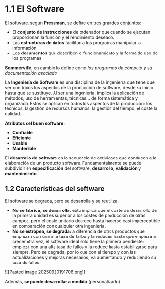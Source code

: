 # 1.1 El Software
El software, según **Pressman**, se define en tres grandes conjuntos:
- El **conjunto de instrucciones** de ordenador que cuando se ejecutan proporcionan la función y el rendimiento deseado.
- Las **estructuras de datos** facilitan a los programas manipular la información
- Los **documentos** que describen el funcionamiento y la forma de uso de los programas

**Sommerville**, en cambio lo define como *los programas de cómputo y su documentación asociada*

La **Ingeniería de Software** es una disciplina de la ingeniería que tiene que ver con todos los aspectos de la producción de software, desde su inicio hasta que se sustituye. Al ser una ingeniería, implica la aplicación de métodos, uso de herramientas, técnicas... de forma sistemática y organizada. Estos se aplican en todos los aspectos de la producción: los técnicos, la gestión de recursos humanos, la gestión del tiempo, el coste la calidad...

**Atributos del buen software:**
- **Confiable**
- **Eficiente**
- **Usable**
- **Mantenible**

El **desarrollo de software** es la secuencia de actividaes que conducen a la elaboración de un producto software. Fundamentalmente se puede subdividir en **especificación** del software, **desarrollo**, **validación** y **mantenimiento**.


## 1.2 Características del software
El software se degrada, pero se desarrolla y se reutiliza
- **No se fabrica, se desarrolla:** esto implica que el coste de desarrollo de la primera unidad es superior a los costes de producción de otras campos, pero el coste unitario decrece hasta hacerse casi imperceptible en comparación con cualquier otra ingeniería.
- **No se estropea, se degrada:** a diferencia de otros productos que empiezan con una alta tasa de fallos y la reducen hasta que empieza a crecer otra vez, el software ideal solo tiene la primera pendiente: empieza con una alta tasa de fallos y la  reduce hasta estabilizarse para siempre. Pero se degrada, por lo que con el tiempo y con las actualizaciones y mejoras necesarios, va aumentando y reduciendo su tasa de fallos.

![[Pasted image 20250920191706.png]]

Además, **se puede desarrollar a medida** (personalizado)